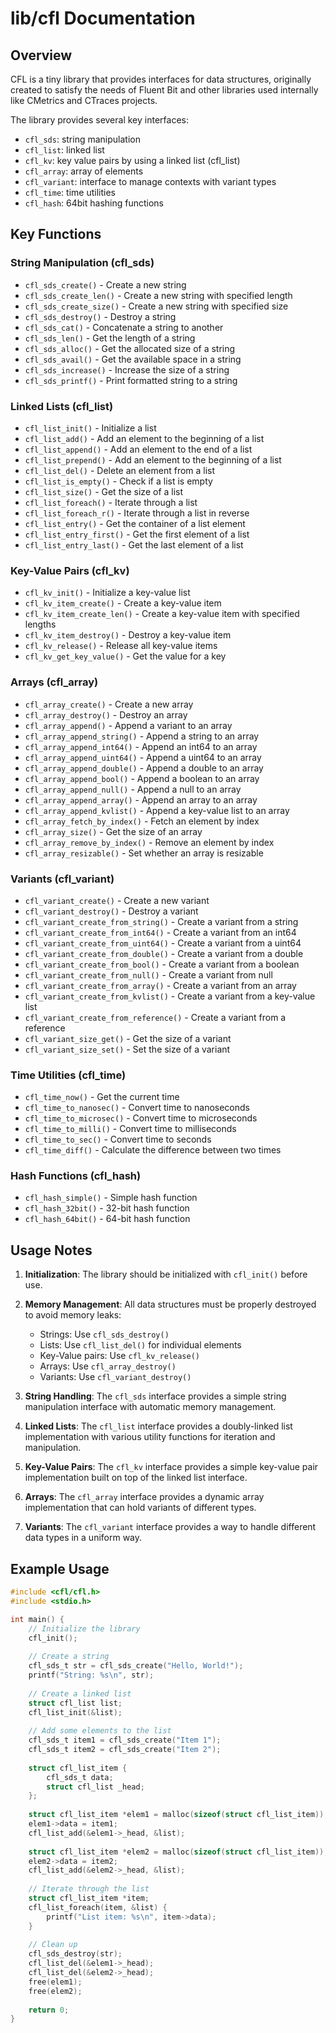 # lib/cfl Documentation

## Overview

CFL is a tiny library that provides interfaces for data structures, originally created to satisfy the needs of Fluent Bit and other libraries used internally like CMetrics and CTraces projects.

The library provides several key interfaces:

* `cfl_sds`: string manipulation
* `cfl_list`: linked list 
* `cfl_kv`: key value pairs by using a linked list (cfl_list)
* `cfl_array`: array of elements
* `cfl_variant`: interface to manage contexts with variant types
* `cfl_time`: time utilities
* `cfl_hash`: 64bit hashing functions

## Key Functions

### String Manipulation (cfl_sds)

* `cfl_sds_create()` - Create a new string
* `cfl_sds_create_len()` - Create a new string with specified length
* `cfl_sds_create_size()` - Create a new string with specified size
* `cfl_sds_destroy()` - Destroy a string
* `cfl_sds_cat()` - Concatenate a string to another
* `cfl_sds_len()` - Get the length of a string
* `cfl_sds_alloc()` - Get the allocated size of a string
* `cfl_sds_avail()` - Get the available space in a string
* `cfl_sds_increase()` - Increase the size of a string
* `cfl_sds_printf()` - Print formatted string to a string

### Linked Lists (cfl_list)

* `cfl_list_init()` - Initialize a list
* `cfl_list_add()` - Add an element to the beginning of a list
* `cfl_list_append()` - Add an element to the end of a list
* `cfl_list_prepend()` - Add an element to the beginning of a list
* `cfl_list_del()` - Delete an element from a list
* `cfl_list_is_empty()` - Check if a list is empty
* `cfl_list_size()` - Get the size of a list
* `cfl_list_foreach()` - Iterate through a list
* `cfl_list_foreach_r()` - Iterate through a list in reverse
* `cfl_list_entry()` - Get the container of a list element
* `cfl_list_entry_first()` - Get the first element of a list
* `cfl_list_entry_last()` - Get the last element of a list

### Key-Value Pairs (cfl_kv)

* `cfl_kv_init()` - Initialize a key-value list
* `cfl_kv_item_create()` - Create a key-value item
* `cfl_kv_item_create_len()` - Create a key-value item with specified lengths
* `cfl_kv_item_destroy()` - Destroy a key-value item
* `cfl_kv_release()` - Release all key-value items
* `cfl_kv_get_key_value()` - Get the value for a key

### Arrays (cfl_array)

* `cfl_array_create()` - Create a new array
* `cfl_array_destroy()` - Destroy an array
* `cfl_array_append()` - Append a variant to an array
* `cfl_array_append_string()` - Append a string to an array
* `cfl_array_append_int64()` - Append an int64 to an array
* `cfl_array_append_uint64()` - Append a uint64 to an array
* `cfl_array_append_double()` - Append a double to an array
* `cfl_array_append_bool()` - Append a boolean to an array
* `cfl_array_append_null()` - Append a null to an array
* `cfl_array_append_array()` - Append an array to an array
* `cfl_array_append_kvlist()` - Append a key-value list to an array
* `cfl_array_fetch_by_index()` - Fetch an element by index
* `cfl_array_size()` - Get the size of an array
* `cfl_array_remove_by_index()` - Remove an element by index
* `cfl_array_resizable()` - Set whether an array is resizable

### Variants (cfl_variant)

* `cfl_variant_create()` - Create a new variant
* `cfl_variant_destroy()` - Destroy a variant
* `cfl_variant_create_from_string()` - Create a variant from a string
* `cfl_variant_create_from_int64()` - Create a variant from an int64
* `cfl_variant_create_from_uint64()` - Create a variant from a uint64
* `cfl_variant_create_from_double()` - Create a variant from a double
* `cfl_variant_create_from_bool()` - Create a variant from a boolean
* `cfl_variant_create_from_null()` - Create a variant from null
* `cfl_variant_create_from_array()` - Create a variant from an array
* `cfl_variant_create_from_kvlist()` - Create a variant from a key-value list
* `cfl_variant_create_from_reference()` - Create a variant from a reference
* `cfl_variant_size_get()` - Get the size of a variant
* `cfl_variant_size_set()` - Set the size of a variant

### Time Utilities (cfl_time)

* `cfl_time_now()` - Get the current time
* `cfl_time_to_nanosec()` - Convert time to nanoseconds
* `cfl_time_to_microsec()` - Convert time to microseconds
* `cfl_time_to_milli()` - Convert time to milliseconds
* `cfl_time_to_sec()` - Convert time to seconds
* `cfl_time_diff()` - Calculate the difference between two times

### Hash Functions (cfl_hash)

* `cfl_hash_simple()` - Simple hash function
* `cfl_hash_32bit()` - 32-bit hash function
* `cfl_hash_64bit()` - 64-bit hash function

## Usage Notes

1. **Initialization**: The library should be initialized with `cfl_init()` before use.

2. **Memory Management**: All data structures must be properly destroyed to avoid memory leaks:
   * Strings: Use `cfl_sds_destroy()`
   * Lists: Use `cfl_list_del()` for individual elements
   * Key-Value pairs: Use `cfl_kv_release()`
   * Arrays: Use `cfl_array_destroy()`
   * Variants: Use `cfl_variant_destroy()`

3. **String Handling**: The `cfl_sds` interface provides a simple string manipulation interface with automatic memory management.

4. **Linked Lists**: The `cfl_list` interface provides a doubly-linked list implementation with various utility functions for iteration and manipulation.

5. **Key-Value Pairs**: The `cfl_kv` interface provides a simple key-value pair implementation built on top of the linked list interface.

6. **Arrays**: The `cfl_array` interface provides a dynamic array implementation that can hold variants of different types.

7. **Variants**: The `cfl_variant` interface provides a way to handle different data types in a uniform way.

## Example Usage

```c
#include <cfl/cfl.h>
#include <stdio.h>

int main() {
    // Initialize the library
    cfl_init();
    
    // Create a string
    cfl_sds_t str = cfl_sds_create("Hello, World!");
    printf("String: %s\n", str);
    
    // Create a linked list
    struct cfl_list list;
    cfl_list_init(&list);
    
    // Add some elements to the list
    cfl_sds_t item1 = cfl_sds_create("Item 1");
    cfl_sds_t item2 = cfl_sds_create("Item 2");
    
    struct cfl_list_item {
        cfl_sds_t data;
        struct cfl_list _head;
    };
    
    struct cfl_list_item *elem1 = malloc(sizeof(struct cfl_list_item));
    elem1->data = item1;
    cfl_list_add(&elem1->_head, &list);
    
    struct cfl_list_item *elem2 = malloc(sizeof(struct cfl_list_item));
    elem2->data = item2;
    cfl_list_add(&elem2->_head, &list);
    
    // Iterate through the list
    struct cfl_list_item *item;
    cfl_list_foreach(item, &list) {
        printf("List item: %s\n", item->data);
    }
    
    // Clean up
    cfl_sds_destroy(str);
    cfl_list_del(&elem1->_head);
    cfl_list_del(&elem2->_head);
    free(elem1);
    free(elem2);
    
    return 0;
}
```